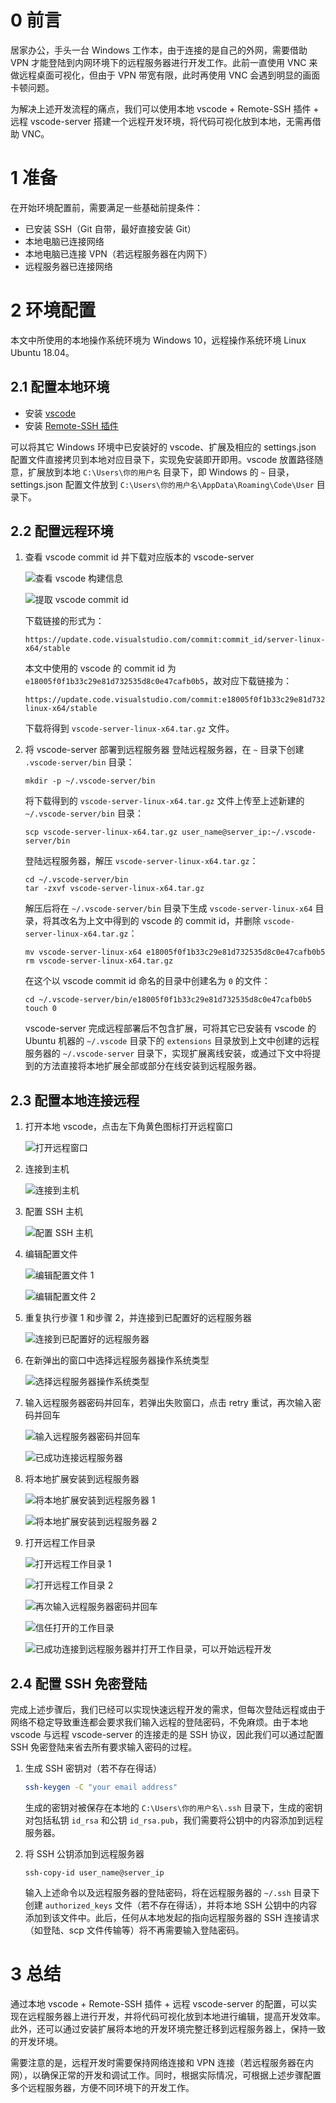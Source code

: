 # 0 前言

居家办公，手头一台 Windows 工作本，由于连接的是自己的外网，需要借助 VPN 才能登陆到内网环境下的远程服务器进行开发工作。此前一直使用 VNC 来做远程桌面可视化，但由于 VPN 带宽有限，此时再使用 VNC 会遇到明显的画面卡顿问题。

为解决上述开发流程的痛点，我们可以使用本地 vscode + Remote-SSH 插件 + 远程 vscode-server 搭建一个远程开发环境，将代码可视化放到本地，无需再借助 VNC。

# 1 准备

在开始环境配置前，需要满足一些基础前提条件：
- 已安装 SSH（Git 自带，最好直接安装 Git）
- 本地电脑已连接网络
- 本地电脑已连接 VPN（若远程服务器在内网下）
- 远程服务器已连接网络

# 2 环境配置

本文中所使用的本地操作系统环境为 Windows 10，远程操作系统环境 Linux Ubuntu 18.04。

## 2.1 配置本地环境

- 安装 [vscode](https://code.visualstudio.com/)
- 安装 [Remote-SSH 插件](https://marketplace.visualstudio.com/items?itemName=ms-vscode-remote.remote-ssh)

可以将其它 Windows 环境中已安装好的 vscode、扩展及相应的 settings.json 配置文件直接拷贝到本地对应目录下，实现免安装即开即用。vscode 放置路径随意，扩展放到本地 `C:\Users\你的用户名` 目录下，即 Windows 的 `~` 目录，settings.json 配置文件放到 `C:\Users\你的用户名\AppData\Roaming\Code\User` 目录下。

## 2.2 配置远程环境

1. 查看 vscode commit id 并下载对应版本的 vscode-server

   ![查看 vscode 构建信息](https://image.shipengx.com/%E6%9F%A5%E7%9C%8B%20vscode%20%E6%9E%84%E5%BB%BA%E4%BF%A1%E6%81%AF.png)

   ![提取 vscode commit id](https://image.shipengx.com/%E6%8F%90%E5%8F%96%20vscode%20commit%20id.png)

   下载链接的形式为：

   ```
   https://update.code.visualstudio.com/commit:commit_id/server-linux-x64/stable
   ```

   本文中使用的 vscode 的 commit id 为 `e18005f0f1b33c29e81d732535d8c0e47cafb0b5`，故对应下载链接为：

   ```
   https://update.code.visualstudio.com/commit:e18005f0f1b33c29e81d732535d8c0e47cafb0b5/server-linux-x64/stable
   ```

   下载将得到 `vscode-server-linux-x64.tar.gz` 文件。

2. 将 vscode-server 部署到远程服务器
   登陆远程服务器，在 `~` 目录下创建 `.vscode-server/bin` 目录：
   ```
   mkdir -p ~/.vscode-server/bin
   ```

   将下载得到的 `vscode-server-linux-x64.tar.gz` 文件上传至上述新建的 `~/.vscode-server/bin` 目录：
   ```
   scp vscode-server-linux-x64.tar.gz user_name@server_ip:~/.vscode-server/bin
   ```

   登陆远程服务器，解压 `vscode-server-linux-x64.tar.gz`：
   ```
   cd ~/.vscode-server/bin
   tar -zxvf vscode-server-linux-x64.tar.gz
   ```

   解压后将在 `~/.vscode-server/bin` 目录下生成 `vscode-server-linux-x64` 目录，将其改名为上文中得到的 vscode 的 commit id，并删除 `vscode-server-linux-x64.tar.gz`：

   ```
   mv vscode-server-linux-x64 e18005f0f1b33c29e81d732535d8c0e47cafb0b5
   rm vscode-server-linux-x64.tar.gz
   ```

   在这个以 vscode commit id 命名的目录中创建名为 `0` 的文件：

   ```
   cd ~/.vscode-server/bin/e18005f0f1b33c29e81d732535d8c0e47cafb0b5
   touch 0
   ```

   vscode-server 完成远程部署后不包含扩展，可将其它已安装有 vscode 的 Ubuntu 机器的 `~/.vscode` 目录下的 `extensions` 目录放到上文中创建的远程服务器的 `~/.vscode-server` 目录下，实现扩展离线安装，或通过下文中将提到的方法直接将本地扩展全部或部分在线安装到远程服务器。

## 2.3 配置本地连接远程

1. 打开本地 vscode，点击左下角黄色图标打开远程窗口

   ![打开远程窗口](https://image.shipengx.com/%E6%89%93%E5%BC%80%E8%BF%9C%E7%A8%8B%E7%AA%97%E5%8F%A3.png)

2. 连接到主机

   ![连接到主机](https://image.shipengx.com/%E8%BF%9E%E6%8E%A5%E5%88%B0%E4%B8%BB%E6%9C%BA.png)

3. 配置 SSH 主机

   ![配置 SSH 主机](https://image.shipengx.com/%E9%85%8D%E7%BD%AE%20SSH%20%E4%B8%BB%E6%9C%BA.png)

4. 编辑配置文件

   ![编辑配置文件 1](https://image.shipengx.com/%E7%BC%96%E8%BE%91%E9%85%8D%E7%BD%AE%E6%96%87%E4%BB%B6%201.png)
   
   ![编辑配置文件 2](https://image.shipengx.com/%E7%BC%96%E8%BE%91%E9%85%8D%E7%BD%AE%E6%96%87%E4%BB%B6%202.png)

5. 重复执行步骤 1 和步骤 2，并连接到已配置好的远程服务器

   ![连接到已配置好的远程服务器](https://image.shipengx.com/%E8%BF%9E%E6%8E%A5%E5%88%B0%E5%B7%B2%E9%85%8D%E7%BD%AE%E5%A5%BD%E7%9A%84%E8%BF%9C%E7%A8%8B%E6%9C%8D%E5%8A%A1%E5%99%A8.png)

6. 在新弹出的窗口中选择远程服务器操作系统类型

   ![选择远程服务器操作系统类型](https://image.shipengx.com/%E9%80%89%E6%8B%A9%E8%BF%9C%E7%A8%8B%E6%9C%8D%E5%8A%A1%E5%99%A8%E6%93%8D%E4%BD%9C%E7%B3%BB%E7%BB%9F%E7%B1%BB%E5%9E%8B.png)

7. 输入远程服务器密码并回车，若弹出失败窗口，点击 retry 重试，再次输入密码并回车

   ![输入远程服务器密码并回车](https://image.shipengx.com/%E8%BE%93%E5%85%A5%E8%BF%9C%E7%A8%8B%E6%9C%8D%E5%8A%A1%E5%99%A8%E5%AF%86%E7%A0%81%E5%B9%B6%E5%9B%9E%E8%BD%A6.png)
   
   ![已成功连接远程服务器](https://image.shipengx.com/%E5%B7%B2%E6%88%90%E5%8A%9F%E8%BF%9E%E6%8E%A5%E8%BF%9C%E7%A8%8B%E6%9C%8D%E5%8A%A1%E5%99%A8.png)

8. 将本地扩展安装到远程服务器

   ![将本地扩展安装到远程服务器 1](https://image.shipengx.com/%E5%B0%86%E6%9C%AC%E5%9C%B0%E6%89%A9%E5%B1%95%E5%AE%89%E8%A3%85%E5%88%B0%E8%BF%9C%E7%A8%8B%E6%9C%8D%E5%8A%A1%E5%99%A8%201.png)
   
   ![将本地扩展安装到远程服务器 2](https://image.shipengx.com/%E5%B0%86%E6%9C%AC%E5%9C%B0%E6%89%A9%E5%B1%95%E5%AE%89%E8%A3%85%E5%88%B0%E8%BF%9C%E7%A8%8B%E6%9C%8D%E5%8A%A1%E5%99%A8%202.png)

9. 打开远程工作目录

   ![打开远程工作目录 1](https://image.shipengx.com/%E6%89%93%E5%BC%80%E8%BF%9C%E7%A8%8B%E5%B7%A5%E4%BD%9C%E7%9B%AE%E5%BD%95%201.png)
   
   ![打开远程工作目录 2](https://image.shipengx.com/%E6%89%93%E5%BC%80%E8%BF%9C%E7%A8%8B%E5%B7%A5%E4%BD%9C%E7%9B%AE%E5%BD%95%202.png)
   
   ![再次输入远程服务器密码并回车](https://image.shipengx.com/%E5%86%8D%E6%AC%A1%E8%BE%93%E5%85%A5%E8%BF%9C%E7%A8%8B%E6%9C%8D%E5%8A%A1%E5%99%A8%E5%AF%86%E7%A0%81%E5%B9%B6%E5%9B%9E%E8%BD%A6.png)
   
   ![信任打开的工作目录](https://image.shipengx.com/%E4%BF%A1%E4%BB%BB%E6%89%93%E5%BC%80%E7%9A%84%E5%B7%A5%E4%BD%9C%E7%9B%AE%E5%BD%95.png)
   
   ![已成功连接到远程服务器并打开工作目录，可以开始远程开发](https://image.shipengx.com/%E5%B7%B2%E6%88%90%E5%8A%9F%E8%BF%9E%E6%8E%A5%E5%88%B0%E8%BF%9C%E7%A8%8B%E6%9C%8D%E5%8A%A1%E5%99%A8%E5%B9%B6%E6%89%93%E5%BC%80%E5%B7%A5%E4%BD%9C%E7%9B%AE%E5%BD%95%EF%BC%8C%E5%8F%AF%E4%BB%A5%E5%BC%80%E5%A7%8B%E8%BF%9C%E7%A8%8B%E5%BC%80%E5%8F%91.png)

## 2.4 配置 SSH 免密登陆

完成上述步骤后，我们已经可以实现快速远程开发的需求，但每次登陆远程或由于网络不稳定导致重连都会要求我们输入远程的登陆密码，不免麻烦。由于本地 vscode 与远程 vscode-server 的连接走的是 SSH 协议，因此我们可以通过配置 SSH 免密登陆来省去所有要求输入密码的过程。

1. 生成 SSH 密钥对（若不存在得话）

   ```bash
   ssh-keygen -C "your email address"
   ```

   生成的密钥对被保存在本地的 `C:\Users\你的用户名\.ssh` 目录下，生成的密钥对包括私钥 `id_rsa` 和公钥 `id_rsa.pub`，我们需要将公钥中的内容添加到远程服务器。

2. 将 SSH 公钥添加到远程服务器

   ```plaintext
   ssh-copy-id user_name@server_ip
   ```

   输入上述命令以及远程服务器的登陆密码，将在远程服务器的 `~/.ssh` 目录下创建 `authorized_keys` 文件（若不存在得话），并将本地 SSH 公钥中的内容添加到该文件中。此后，任何从本地发起的指向远程服务器的 SSH 连接请求（如登陆、scp 文件传输等）将不再需要输入登陆密码。

# 3 总结

通过本地 vscode + Remote-SSH 插件 + 远程 vscode-server 的配置，可以实现在远程服务器上进行开发，并将代码可视化放到本地进行编辑，提高开发效率。此外，还可以通过安装扩展将本地的开发环境完整迁移到远程服务器上，保持一致的开发环境。

需要注意的是，远程开发时需要保持网络连接和 VPN 连接（若远程服务器在内网），以确保正常的开发和调试工作。同时，根据实际情况，可根据上述步骤配置多个远程服务器，方便不同环境下的开发工作。